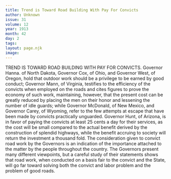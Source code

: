 ```yaml
---
title: Trend is Toward Road Building With Pay For Convicts
author: Unknown
issue: 31
volume: 12
year: 1913
month: 42
day: 2
tags:
layout: page.njk
image:
---
```

TREND IS TOWARD ROAD BUILDING WITH PAY FOR CONVICTS.    Governor Hanna. of North Dakota, Governor Cox, of Ohio, and Governor West, of Oregon, hold that outdoor work should be a privilege to be earned by good conduct; Governor Mann, of Virginia, testifies to the efficiency of the convicts when employed on the roads and cites figures to prove the economy of such work, maintaining, however, that the present cost can be greatly reduced by placing the men on their honor and lessening the number of idle guards; while Governor McDonald, of New Mexico, and Governor Carey, of Wyoming, refer to the few attempts at escape that have been made by convicts practically unguarded. Governor Hunt, of Arizona, is in favor of paying the convicts at least 25 cents a day for their services, as the cost will be small compared to the actual benefit derived by the construction of splendid highways, while the benefit accruing to society will return the investment a thousand fold. The consideration given to convict road work by the Governors is an indication of the importance attached to the matter by the people throughout the country. The Governors present many different viewpoints, but a careful study of their statements shows that road work, when conducted on a basis fair to the convict and the State, will go far toward solving both the convict and labor problem and the problem of good roads. 
